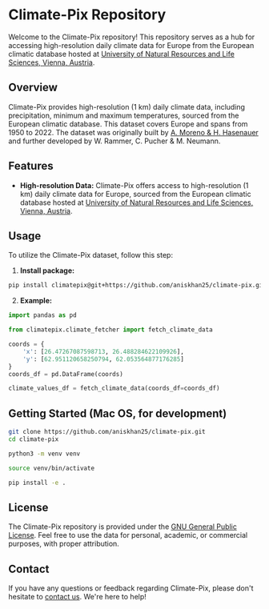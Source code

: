 
# Climate-Pix Repository

Welcome to the Climate-Pix repository! This repository serves as a hub for accessing high-resolution daily climate data for Europe from the European climatic database hosted at [University of Natural Resources and Life Sciences, Vienna, Austria](https://boku.ac.at/en/wabo/waldbau/wir-ueber-uns/daten).

## Overview

Climate-Pix provides high-resolution (1 km) daily climate data, including precipitation, minimum and maximum temperatures, sourced from the European climatic database. This dataset covers Europe and spans from 1950 to 2022. The dataset was originally built by [A. Moreno & H. Hasenauer](https://doi.org/10.1002/joc.4436) and further developed by W. Rammer, C. Pucher & M. Neumann.

## Features

- **High-resolution Data:** Climate-Pix offers access to high-resolution (1 km) daily climate data for Europe, sourced from the European climatic database hosted at [University of Natural Resources and Life Sciences, Vienna, Austria](https://boku.ac.at/en/wabo/waldbau/wir-ueber-uns/daten).

## Usage

To utilize the Climate-Pix dataset, follow this step:  

1. **Install package:**

```bash
pip install climatepix@git+https://github.com/aniskhan25/climate-pix.git
```

2. **Example:**

```python
import pandas as pd

from climatepix.climate_fetcher import fetch_climate_data

coords = {
    'x': [26.47267087598713, 26.488284622109926],
    'y': [62.951120658250794, 62.053564877176285]
}
coords_df = pd.DataFrame(coords)

climate_values_df = fetch_climate_data(coords_df=coords_df)
```

## Getting Started (Mac OS, for development)
  
```bash
git clone https://github.com/aniskhan25/climate-pix.git
cd climate-pix

python3 -m venv venv

source venv/bin/activate

pip install -e .
```

## License

The Climate-Pix repository is provided under the [GNU General Public License](LICENSE). Feel free to use the data for personal, academic, or commercial purposes, with proper attribution.

## Contact

If you have any questions or feedback regarding Climate-Pix, please don't hesitate to [contact us](mailto:aniskhan25@gmail.com). We're here to help!
